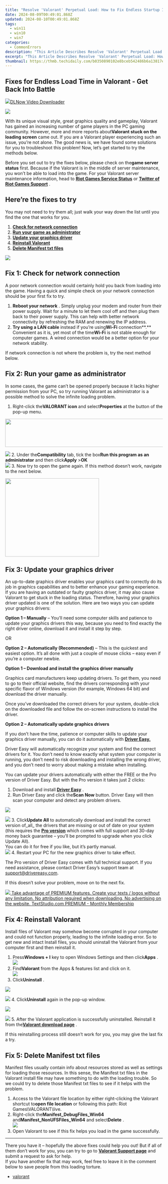 ```yaml
---
title: "Resolve 'Valorant' Perpetual Load: How to Fix Endless Startup Issues"
date: 2024-08-09T00:49:01.868Z
updated: 2024-08-10T00:49:01.868Z
tags:
  - win11
  - win10
  - win7
categories:
  - CommonErrors
description: "This Article Describes Resolve 'Valorant' Perpetual Load: How to Fix Endless Startup Issues"
excerpt: "This Article Describes Resolve 'Valorant' Perpetual Load: How to Fix Endless Startup Issues"
thumbnail: https://thmb.techidaily.com/b0350890102e8bceb542486b6a13817e51d92335c8505179cd1df5114471ab31.jpg
---
```


## Fixes for Endless Load Time in Valorant - Get Back Into Battle

<!-- affiliate ads begin -->
<a href="https://secure.2checkout.com/order/checkout.php?PRODS=4712430&QTY=1&AFFILIATE=108875&CART=1"><img src="https://secure.avangate.com/images/merchant/c404a5adbf90e09631678b13b05d9d7a/products/dlnow_256.png" border="0">DLNow Video Downloader</a>
<!-- affiliate ads end -->
![](https://images.drivereasy.com/wp-content/uploads/2022/04/Valorant-loading-pic.jpg)

 With its unique visual style, great graphics quality and gameplay, Valorant has gained an increasing number of game players in the PC gaming community. However, more and more reports about**Valorant stuck on the loading screen** came out. If you are a Valorant player experiencing such an issue, you’re not alone. The good news is, we have found some solutions for you to troubleshoot this problem! Now, let’s get started to try the methods below.

 Before you set out to try the fixes below, please check on the**game server status** first. Because if the Valorant is in the middle of server maintenance, you won’t be able to load into the game. For your Valorant server maintenance information, head to **[Riot Games Service Status](https://status.riotgames.com/)**  or **[Twitter of Riot Games Support](https://twitter.com/riotsupport?lang=en)**  .

## Here’re the fixes to try

 You may not need to try them all; just walk your way down the list until you find the one that works for you.

1. **[Check for network connection](https://tools.techidaily.com/drivereasy/download/)**
2. **[Run your game as administrator](https://tools.techidaily.com/drivereasy/download/)**
3. **[Update your graphics driver](https://tools.techidaily.com/drivereasy/download/)**
4. **[Reinstall Valorant](https://tools.techidaily.com/drivereasy/download/)**
5. **[Delete Manifest txt files](https://tools.techidaily.com/drivereasy/download/)**

<!-- affiliate ads begin -->
<a href="https://store.movavi.com/affiliate.php?ACCOUNT=MOVAVI&AFFILIATE=108875&PATH=https%3A%2F%2Fwww.movavi.com%3FAFFILIATE%3D108875%26RESOURCE%3DBanner%2B728x90"><img src="https://mcusercontent.com/0885a03ded3d480dca9287f12/images/2e76fe6a-3010-1b37-7846-f34ff9c6b4ca.png" border="0"></a>
<!-- affiliate ads end -->
## Fix 1: Check for network connection

 A poor network connection would certainly hold you back from loading into the game. Having a quick and simple check on your network connection should be your first fix to try.

1. **Reboot your network** . Simply unplug your modem and router from their power supply. Wait for a minute to let them cool off and then plug them back to their power supply. This can help with better network connectivity by refreshing the RAM and renewing the IP address.
2. **Try using a LAN cable** instead if you’re using**Wi-Fi** connection**.** Convenient as it is, yet most of the time**Wi-Fi** is not stable enough for computer games. A wired connection would be a better option for your network stability.

 If network connection is not where the problem is, try the next method below.

## Fix 2: Run your game as administrator

 In some cases, the game can’t be opened properly because it lacks higher permission from your PC, so try running Valorant as administrator is a possible method to solve the infinite loading problem.

1. Right-click the**VALORANT icon** and select**Properties** at the button of the pop-up menu.  
<!-- affiliate ads begin -->
<a href="https://mindmanager.sjv.io/c/5597632/1787667/20231" target="_top" id="1787667"><img src="//a.impactradius-go.com/display-ad/20231-1787667" border="0" alt="" width="728" height="90"/></a><img height="0" width="0" src="https://imp.pxf.io/i/5597632/1787667/20231" style="position:absolute;visibility:hidden;" border="0" />
<!-- affiliate ads end -->
![](https://images.drivereasy.com/wp-content/uploads/2022/04/Valorant-open-file-location.jpg)
2. Under the**Compatibility** tab, tick the box**Run this program as an administrator** and then click**Apply** \>**OK**  
![](https://images.drivereasy.com/wp-content/uploads/2022/04/VALORANT-run-as-ad.jpg)
3. Now try to open the game again. If this method doesn’t work, navigate to the next below.

<!-- affiliate ads begin -->
<a href="https://modlily.sjv.io/c/5597632/2072819/17059" target="_top" id="2072819"><img src="//a.impactradius-go.com/display-ad/17059-2072819" border="0" alt="" width="300" height="250"/></a><img height="0" width="0" src="https://imp.pxf.io/i/5597632/2072819/17059" style="position:absolute;visibility:hidden;" border="0" />
<!-- affiliate ads end -->
## Fix 3: Update your graphics driver

 An up-to-date graphics driver enables your graphics card to correctly do its job in graphics capabilities and to better enhance your gaming experience. If you are having an outdated or faulty graphics driver, it may also cause Valorant to get stuck in the loading status. Therefore, having your graphics driver updated is one of the solution. Here are two ways you can update your graphics drivers:

**Option 1 – Manually** – You’ll need some computer skills and patience to update your graphics drivers this way, because you need to find exactly the right driver online, download it and install it step by step.

OR

**Option 2 – Automatically (Recommended)** – This is the quickest and easiest option. It’s all done with just a couple of mouse clicks – easy even if you’re a computer newbie.

 **Option 1 – Download and install the graphics driver manually**

 Graphics card manufacturers keep updating drivers. To get them, you need to go to their official website, find the drivers corresponding with your specific flavor of Windows version (for example, Windows 64 bit) and download the driver manually.

 Once you’ve downloaded the correct drivers for your system, double-click on the downloaded file and follow the on-screen instructions to install the driver.

**Option 2 – Automatically update graphics drivers**

 If you don’t have the time, patience or computer skills to update your graphics driver manually, you can do it automatically with **[Driver Easy.](https://tools.techidaily.com/drivereasy/download/)**

 Driver Easy will automatically recognize your system and find the correct drivers for it. You don’t need to know exactly what system your computer is running, you don’t need to risk downloading and installing the wrong driver, and you don’t need to worry about making a mistake when installing.

 You can update your drivers automatically with either the FREE or the Pro version of Driver Easy. But with the Pro version it takes just 2 clicks:

1. Download and install **[Driver Easy](https://tools.techidaily.com/drivereasy/download/)**  .
2. Run Driver Easy and click the**Scan Now** button. Driver Easy will then scan your computer and detect any problem drivers.  
<!-- affiliate ads begin -->
<a href="https://secure.2checkout.com/order/checkout.php?PRODS=37100474&QTY=1&AFFILIATE=108875&CART=1"><img src="https://awario.com/images/pages/index/img-leads-1280@1x.avif" border="0"></a>
<!-- affiliate ads end -->
![](https://images.drivereasy.com/wp-content/uploads/2022/04/DE-scan.jpg)
3. Click**Update All** to automatically download and install the correct version of_all_ the drivers that are missing or out of date on your system (this requires the **[Pro version](https://tools.techidaily.com/drivereasy/download/)**  which comes with full support and 30-day money back guarantee – you’ll be prompted to upgrade when you click Update All).  
 You can do it for free if you like, but it’s partly manual.  
![](https://images.drivereasy.com/wp-content/uploads/2022/04/DE-graphics.jpg)
4. Restart your PC for the new graphics driver to take effect.

 The Pro version of Driver Easy comes with full technical support. If you need assistance, please contact Driver Easy’s support team at <support@drivereasy.com>.

If this doesn’t solve your problem, move on to the next fix.

<!-- affiliate ads begin -->
<a href="https://secure.textstudio.com/order/checkout.php?PRODS=35633281&QTY=1&AFFILIATE=108875&CART=1"> <img src="https://secure.avangate.com/images/merchant/d6eb8222c9718486bdabce8b897380f7/products/2_premium-icon.png" border="0"> Take advantage of PREMIUM features. 
Create your texts / logos without any limitation. 
No attribution required when downloading. 
No advertising on the website. 
 TextStudio.com  PREMIUM - Monthly Membership</a>
<!-- affiliate ads end -->
## Fix 4: Reinstall Valorant

 Install files of Valorant may somehow become corrupted in your computer and could not function properly, leading to the infinite loading error. So to get new and intact Install files, you should uninstall the Valorant from your computer first and then reinstall it.

1. Press**Windows + I** key to open Windows Settings and then click**Apps** .  
![](https://images.drivereasy.com/wp-content/uploads/2022/04/win-settings-apps.jpg)
2. Find**Valorant** from the Apps & features list and click on it.  
![](https://images.drivereasy.com/wp-content/uploads/2022/04/Valorant-Appsfeatures-1.jpg)
3. Click**Uninstall** .  
<!-- affiliate ads begin -->
<a href="https://estore.winxdvd.com/order/checkout.php?PRODS=12653808&QTY=1&AFFILIATE=108875&CART=1"><img src="https://www.winxdvd.com/affiliate/new-banner/wt-500x500.jpg" border="0"></a>
<!-- affiliate ads end -->
![](https://images.drivereasy.com/wp-content/uploads/2022/04/Valorant-Uninstall-1.jpg)
4. Click**Uninstall** again in the pop-up window.  
<!-- affiliate ads begin -->
<a href="https://secure.2checkout.com/order/checkout.php?PRODS=33729450&QTY=1&AFFILIATE=108875&CART=1"><img src="https://secure.avangate.com/images/merchant/7f687767ccf20fcea1c9dc4a5adc2326/Digisigner_banner_728_x_90_color_version.png" border="0"></a>
<!-- affiliate ads end -->
![](https://images.drivereasy.com/wp-content/uploads/2022/04/app-uninstall.jpg)
5. After the Valorant application is successfully uninstalled. Reinstall it from the[**Valorant download page**](https://playvalorant.com/zh-tw/download/) .

 If this reinstalling process still doesn’t work for you, you may give the last fix a try.

## Fix 5: Delete Manifest txt files

 Manifest files usually contain info about resources stored as well as settings for loading those resources. In this sense, the Manifest txt files in the Valorant install file may have something to do with the loading trouble. So we could try to delete those Manifest txt files to see if it helps with the problem.

1. Access to the Valorant file location by either right-clicking the Valorant shortcut to**open file location** or following this path: Riot Games\\VALORANT\\live.
2. Right-click the**Manifest\_DebugFiles\_Win64** and**Manifest\_NonUFSFiles\_Win64** and select**Delete** .  
![](https://images.drivereasy.com/wp-content/uploads/2022/04/delete-manifest1-3.jpg)
3. Open Valorant to see if this fix helps you load in the game successfully.

---

 There you have it – hopefully the above fixes could help you out! But if all of them don’t work for you, you can try to go to [**Valorant Support page**](https://support-valorant.riotgames.com/hc/en-us/requests/new) and submit a request to ask for help.  
 If you have another fix that may work, feel free to leave it in the comment below to save people from this loading torture.

* [valorant](https://tools.techidaily.com/drivereasy/download/)

<ins class="adsbygoogle"
     style="display:block"
     data-ad-format="autorelaxed"
     data-ad-client="ca-pub-7571918770474297"
     data-ad-slot="1223367746"></ins>



<ins class="adsbygoogle"
     style="display:block"
     data-ad-client="ca-pub-7571918770474297"
     data-ad-slot="8358498916"
     data-ad-format="auto"
     data-full-width-responsive="true"></ins>
